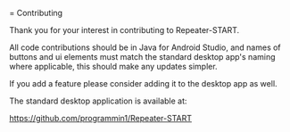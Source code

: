 = Contributing

Thank you for your interest in contributing to Repeater-START.

All code contributions should be in Java for Android Studio, and names of buttons and ui elements must match
the standard desktop app's naming where applicable, this should make any updates simpler.

If you add a feature please consider adding it to the desktop app as well.

The standard desktop application is available at:

https://github.com/programmin1/Repeater-START
